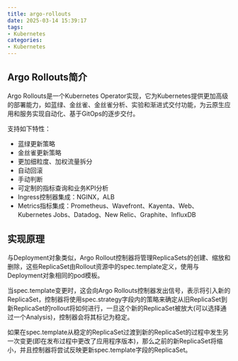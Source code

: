 ```yaml
---
title: argo-rollouts
date: 2025-03-14 15:39:17
tags: 
- Kubernetes
categories:
- Kubernetes
---
```


## Argo Rollouts简介

Argo Rollouts是一个Kubernetes Operator实现，它为Kubernetes提供更加高级的部署能力，如蓝绿、金丝雀、金丝雀分析、实验和渐进式交付功能，为云原生应用和服务实现自动化、基于GitOps的逐步交付。

支持如下特性：

- 蓝绿更新策略
- 金丝雀更新策略
- 更加细粒度、加权流量拆分
- 自动回滚
- 手动判断
- 可定制的指标查询和业务KPI分析
- Ingress控制器集成：NGINX，ALB
- Metrics指标集成：Prometheus、Wavefront、Kayenta、Web、Kubernetes Jobs、Datadog、New Relic、Graphite、InfluxDB



## 实现原理

与Deployment对象类似，Argo Rollout控制器将管理ReplicaSets的创建、缩放和删除，这些ReplicaSet由Rollout资源中的spec.template定义，使用与Deployment对象相同的pod模板。

当spec.template变更时，这会向Argo Rollouts控制器发出信号，表示将引入新的ReplicaSet，控制器将使用spec.strategy字段内的策略来确定从旧ReplicaSet到新ReplicaSet的rollout将如何进行，一旦这个新的ReplicaSet被放大(可以选择通过一个Analysis)，控制器会将其标记为稳定。

如果在spec.template从稳定的ReplicaSet过渡到新的ReplicaSet的过程中发生另一次变更(即在发布过程中更改了应用程序版本)，那么之前的新ReplicaSet将缩小，并且控制器将尝试反映更新spec.template字段的ReplicaSet。
